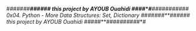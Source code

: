 #*#*#*#*#*#*#**#*#*#*#*#*# *this project by AYOUB Ouahidi* #*#*#*#*#**#*#*##*#*#*#*#*#*#*#
*0x04. Python - More Data Structures: Set, Dictionary*
#*#*#*#*#*#*#**#*#*#*#*#*# *this project by AYOUB Ouahidi* #*#*#*#*#**#*#*##*#*#*#*#*#*#*#
